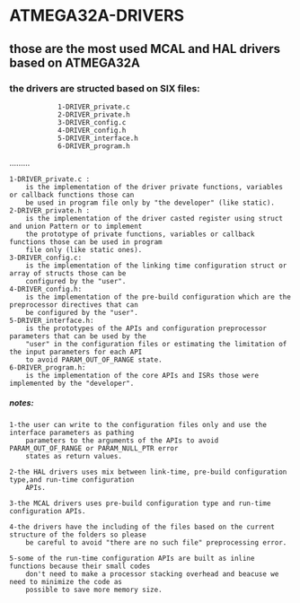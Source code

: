   # ATMEGA32A-DRIVERS
  ## those are the most used MCAL and HAL drivers based on ATMEGA32A
  ### the drivers are structed based on SIX files:
                1-DRIVER_private.c
                2-DRIVER_private.h
                3-DRIVER_config.c
                4-DRIVER_config.h
                5-DRIVER_interface.h
                6-DRIVER_program.h
.........

    1-DRIVER_private.c :
        is the implementation of the driver private functions, variables or callback functions those can 
        be used in program file only by "the developer" (like static).
    2-DRIVER_private.h :
        is the implementation of the driver casted register using struct and union Pattern or to implement 
        the prototype of private functions, variables or callback functions those can be used in program 
        file only (like static ones).
    3-DRIVER_config.c:
        is the implementation of the linking time configuration struct or array of structs those can be 
        configured by the "user".
    4-DRIVER_config.h:
        is the implementation of the pre-build configuration which are the preprocessor directives that can
        be configured by the "user".
    5-DRIVER_interface.h:
        is the prototypes of the APIs and configuration preprocessor parameters that can be used by the 
        "user" in the configuration files or estimating the limitation of the input parameters for each API
        to avoid PARAM_OUT_OF_RANGE state.
    6-DRIVER_program.h:
        is the implementation of the core APIs and ISRs those were implemented by the "developer".


##### notes:
 
    1-the user can write to the configuration files only and use the interface parameters as pathing 
        parameters to the arguments of the APIs to avoid PARAM_OUT_OF_RANGE or PARAM_NULL_PTR error 
        states as return values.
    
    2-the HAL drivers uses mix between link-time, pre-build configuration type,and run-time configuration 
        APIs. 
    
    3-the MCAL drivers uses pre-build configuration type and run-time configuration APIs.  
    
    4-the drivers have the including of the files based on the current structure of the folders so please 
        be careful to avoid "there are no such file" preprocessing error.
        
    5-some of the run-time configuration APIs are built as inline functions because their small codes 
        don't need to make a processor stacking overhead and beacuse we need to minimize the code as 
        possible to save more memory size.
                         
